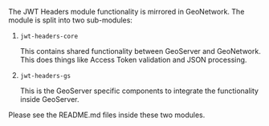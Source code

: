 The JWT Headers module functionality is mirrored in GeoNetwork.  The module is split into two sub-modules:

1. `jwt-headers-core`

    This contains shared functionality between GeoServer and GeoNetwork. This does things like Access Token validation and JSON processing.       

2. `jwt-headers-gs`

    This is the GeoServer specific components to integrate the functionality inside GeoServer.

Please see the README.md files inside these two modules.